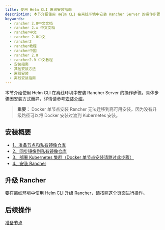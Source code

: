 ```yaml
---
title: 使用 Helm CLI 离线安装指南
description: 本节介绍使用 Helm CLI 在离线环境中安装 Rancher Server 的操作步骤。具体步骤因安装方式而异，有关每个安装选项的更多信息，详情请参考安装介绍。
keywords:
  - rancher 2.0中文文档
  - rancher 2.x 中文文档
  - rancher中文
  - rancher 2.0中文
  - rancher2
  - rancher教程
  - rancher中国
  - rancher 2.0
  - rancher2.0 中文教程
  - 安装指南
  - 其他安装方法
  - 离线安装
  - 离线安装指南
---
```


本节介绍使用 Helm CLI 在离线环境中安装 Rancher Server 的操作步骤。具体步骤因安装方式而异，详情请参考[安装介绍](/docs/rancher2/installation_new/_index)。

> **重要：** Docker 单节点安装 Rancher 无法迁移到高可用安装。因为没有升级路径可以将 Docker 安装过渡到 Kubernetes 安装。

## 安装概要

- [1、准备节点和私有镜像仓库](/docs/rancher2/installation_new/other-installation-methods/air-gap/prepare-nodes/_index)
- [2、同步镜像到私有镜像仓库](/docs/rancher2/installation_new/other-installation-methods/air-gap/populate-private-registry/_index)
- [3、部署 Kubernetes 集群（Docker 单节点安装请跳过此步骤）](/docs/rancher2/installation_new/other-installation-methods/air-gap/launch-kubernetes/_index)
- [4、安装 Rancher](/docs/rancher2/installation_new/other-installation-methods/air-gap/install-rancher/_index)

## 升级 Rancher

要在离线环境中使用 Helm CLI 升级 Rancher，请按照[这个页面](/docs/rancher2/installation_new/install-rancher-on-k8s/upgrades/_index.md)进行操作。

## 后续操作

[准备节点](/docs/rancher2/installation_new/other-installation-methods/air-gap/prepare-nodes/_index)
